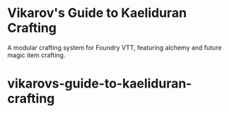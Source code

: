 # Vikarov's Guide to Kaeliduran Crafting

A modular crafting system for Foundry VTT, featuring alchemy and future magic item crafting.
# vikarovs-guide-to-kaeliduran-crafting
